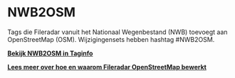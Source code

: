 NWB2OSM
=======

Tags die Fileradar vanuit het Nationaal Wegenbestand (NWB) toevoegt aan OpenStreetMap (OSM). Wijzigingensets hebben hashtag #NWB2OSM.

**[Bekijk NWB2OSM in Taginfo](https://taginfo.openstreetmap.org/projects/nwb2osm#tags)**

**[Lees meer over hoe en waarom Fileradar OpenStreetMap bewerkt](https://fileradar.nl/portfolio/bewerken-van-openstreetmap/)**
